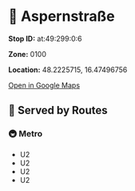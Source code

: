 # 🚉 Aspernstraße


**Stop ID:** at:49:299:0:6

**Zone:** 0100

**Location:** 48.2225715, 16.47496756

[Open in Google Maps](https://www.google.com/maps?q=48.2225715,16.47496756)

## 🚆 Served by Routes

### 🚇 Metro
- U2
- U2
- U2
- U2